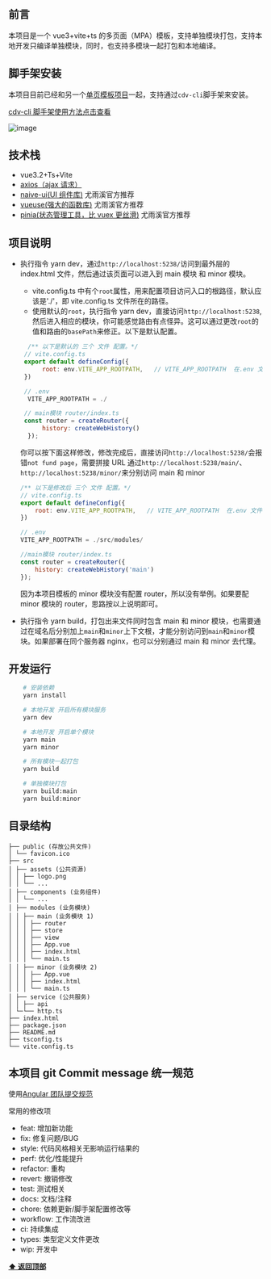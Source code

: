 ## 前言

本项目是一个 vue3+vite+ts 的多页面（MPA）模板，支持单独模块打包，支持本地开发只编译单独模块，同时，也支持多模块一起打包和本地编译。

## 脚手架安装

本项目目前已经和另一个[单页模板项目](https://github.com/ruanlin-kylin/vue3-ts-vite)一起，支持通过`cdv-cli`脚手架来安装。

[cdv-cli 脚手架使用方法点击查看](https://github.com/ruanlin-kylin/cdv-cli)

![image](https://user-images.githubusercontent.com/29174640/168724470-e2a2df4e-ef9c-4582-87b8-e5e79f117fec.png)


## 技术栈

- vue3.2+Ts+Vite
- [axios（ajax 请求）](https://www.kancloud.cn/yunye/axios/234845)
- [naive-ui(UI 组件库)](https://www.naiveui.com/zh-CN/dark/docs/introduction) 尤雨溪官方推荐
- [vueuse(强大的函数库)](https://vueuse.org/) 尤雨溪官方推荐
- [pinia(状态管理工具，比 vuex 更丝滑)](https://pinia.vuejs.org/) 尤雨溪官方推荐

## 项目说明

- 执行指令 yarn dev，通过`http://localhost:5238/`访问到最外层的 index.html 文件，然后通过该页面可以进入到 main 模块 和 minor 模块。

  - vite.config.ts 中有个`root`属性，用来配置项目访问入口的根路径，默认应该是'./'，即 vite.config.ts 文件所在的路径。
  - 使用默认的`root`，执行指令 yarn dev，直接访问`http://localhost:5238`,然后进入相应的模块，你可能感觉路由有点怪异。这可以通过更改`root`的值和路由的`basePath`来修正。以下是默认配置。

  ```javascript
    /** 以下是默认的 三个 文件 配置。*/
   // vite.config.ts
   export default defineConfig({
        root: env.VITE_APP_ROOTPATH,   // VITE_APP_ROOTPATH  在.env 文件中设置
   })

   // .env
    VITE_APP_ROOTPATH = ./

   // main模块 router/index.ts
   const router = createRouter({
        history: createWebHistory()
    });

  ```

  你可以按下面这样修改，修改完成后，直接访问`http://localhost:5238/`会报错`not fund page`，需要拼接 URL 通过`http://localhost:5238/main/`、`http://localhost:5238/minor/`来分别访问 main 和 minor

  ```javascript
  /** 以下是修改后 三个 文件 配置。*/
  // vite.config.ts
  export default defineConfig({
      root: env.VITE_APP_ROOTPATH,   // VITE_APP_ROOTPATH  在.env 文件中设置
  })

  // .env
  VITE_APP_ROOTPATH = ./src/modules/

  //main模块 router/index.ts
  const router = createRouter({
      history: createWebHistory('main')
  });

  ```

  因为本项目模板的 minor 模块没有配置 router，所以没有举例。如果要配 minor 模块的 router，思路按以上说明即可。

- 执行指令 yarn build，打包出来文件同时包含 main 和 minor 模块，也需要通过在域名后分别加上`main`和`minor`上下文根，才能分别访问到`main`和`minor`模块。如果部署在同个服务器 nginx，也可以分别通过 main 和 minor 去代理。

## 开发运行

```bash
    # 安装依赖
    yarn install

    # 本地开发 开启所有模块服务
    yarn dev

    # 本地开发 开启单个模块
    yarn main
    yarn minor

    # 所有模块一起打包
    yarn build

    # 单独模块打包
    yarn build:main
    yarn build:minor


```

## 目录结构

```
├── public (存放公共文件)
│ └── favicon.ico
├── src
│ ├── assets (公共资源)
│ │ ├── logo.png
│ │ └── ...
│ ├── components (业务组件)
│ │ └── ...
│ ├── modules (业务模块)
│ │ ├── main (业务模块 1)
│ │ │ ├── router
│ │ │ ├── store
│ │ │ ├── view
│ │ │ ├── App.vue
│ │ │ ├── index.html
│ │ │ └── main.ts
│ │ ├── minor (业务模块 2)
│ │ │ ├── App.vue
│ │ │ ├── index.html
│ │ │ └── main.ts
│ ├── service (公共服务)
│ │ ├── api
│ └─└── http.ts
├── index.html
├── package.json
├── README.md
├── tsconfig.ts
└── vite.config.ts
```

## 本项目 git Commit message 统一规范

使用[Angular 团队提交规范](https://github.com/angular/angular.js/blob/master/DEVELOPERS.md#-git-commit-guidelines)

常用的修改项

- feat: 增加新功能
- fix: 修复问题/BUG
- style: 代码风格相关无影响运行结果的
- perf: 优化/性能提升
- refactor: 重构
- revert: 撤销修改
- test: 测试相关
- docs: 文档/注释
- chore: 依赖更新/脚手架配置修改等
- workflow: 工作流改进
- ci: 持续集成
- types: 类型定义文件更改
- wip: 开发中

**[⬆ 返回顶部](#技术栈)**
